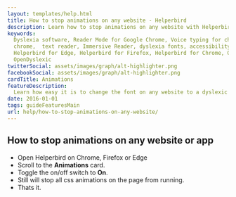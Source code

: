 ```yaml
---
layout: templates/help.html
title: How to stop animations on any website - Helperbird
description: Learn how to stop animations on any website with Helperbird.
keywords:
  Dyslexia software, Reader Mode for Google Chrome, Voice typing for chrome, Text to speech for
  chrome,  text reader, Immersive Reader, dyslexia fonts, accessibility software, dyslexia software,
  Helperbird for Edge, Helperbird for Firefox, Helperbird for Chrome, Opendyslexic for Chrome,
  OpenDyslexic
twitterSocial: assets/images/graph/alt-highlighter.png
facebookSocial: assets/images/graph/alt-highlighter.png
cardTitle: Animations
featureDescription:
  Learn how easy it is to change the font on any website to a dyslexic font with Helperbird.
date: 2016-01-01
tags: guideFeaturesMain
url: help/how-to-stop-animations-on-any-website/
---
```


## How to stop animations on any website or app

- Open Helperbird on Chrome, Firefox or Edge
- Scroll to the **Animations** card.
- Toggle the on/off switch to **On**.
- Still will stop all css animations on the page from running.
- Thats it.
